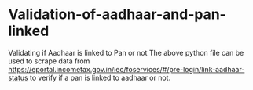 # Validation-of-aadhaar-and-pan-linked
Validating if Aadhaar is linked to Pan or not
The above python file can be used to scrape data from https://eportal.incometax.gov.in/iec/foservices/#/pre-login/link-aadhaar-status to verify if a pan is linked to aadhaar or not.
